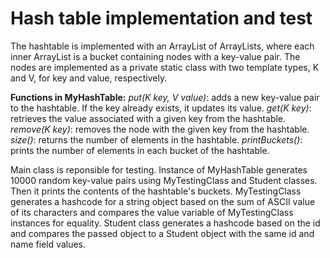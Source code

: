 # Hash table implementation and test
The hashtable is implemented with an ArrayList of ArrayLists, where each inner ArrayList is a bucket containing nodes with a key-value pair. The nodes are implemented as a private static class with two template types, K and V, for key and value, respectively.

**Functions in MyHashTable:**
_put(K key, V value)_: adds a new key-value pair to the hashtable. If the key already exists, it updates its value.
_get(K key)_: retrieves the value associated with a given key from the hashtable.
_remove(K key)_: removes the node with the given key from the hashtable.
_size()_: returns the number of elements in the hashtable.
_printBuckets()_: prints the number of elements in each bucket of the hashtable.

Main class is reponsible for testing. Instance of MyHashTable generates 10000 random key-value pairs using MyTestingClass and Student classes. Then it prints the contents of the hashtable's buckets.
MyTestingClass generates a hashcode for a string object based on the sum of ASCII value of its characters and compares the value variable of MyTestingClass instances for equality.
Student class generates a hashcode based on the id and compares the passed object to a Student object with the same id and name field values.
